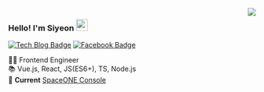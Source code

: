 <img align='right' src="https://github-readme-stats.vercel.app/api?username=siyeons&count_private=true&show_icons=true">

### Hello! I'm Siyeon  <span><img src="https://user-images.githubusercontent.com/35549653/89557319-91e4e500-d84d-11ea-9566-47a14f57b06c.gif" height="24"><span>

  [![Tech Blog Badge](http://img.shields.io/badge/-Tech%20blog-black?style=flat-square&logo=github&link=https://velog.io/@sian)](https://velog.io/@sian)
  [![Facebook Badge](https://img.shields.io/badge/facebook-1877f2?style=flat-square&logo=facebook&logoColor=white&link=https://www.facebook.com/sianlee1114)](https://www.facebook.com/sianlee1114)
  
👩‍💻 Frontend Engineer <br>
📚 Vue.js, React, JS(ES6+), TS, Node.js <br> 
🚀 **Current** [SpaceONE Console](https://github.com/spaceone-dev/console)
